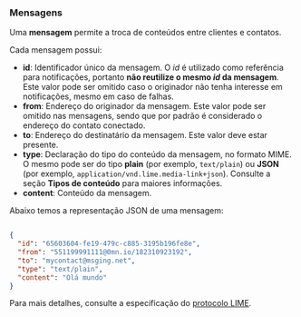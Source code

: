 ### Mensagens

Uma **mensagem** permite a troca de conteúdos entre clientes e contatos.

Cada mensagem possui:
- **id**: Identificador único da mensagem. O *id* é utilizado como referência para notificações, portanto **não reutilize o mesmo *id* da mensagem**. Este valor pode ser omitido caso o originador não tenha interesse em notificações, mesmo em caso de falhas.
- **from**: Endereço do originador da mensagem. Este valor pode ser omitido nas mensagens, sendo que por padrão é considerado o endereço do contato conectado.
- **to**: Endereço do destinatário da mensagem. Este valor deve estar presente.
- **type**: Declaração do tipo do conteúdo da mensagem, no formato MIME. O mesmo pode ser do tipo **plain** (por exemplo, `text/plain`) ou **JSON** (por exemplo, `application/vnd.lime.media-link+json`). Consulte a seção **Tipos de conteúdo** para maiores informações.
- **content**: Conteúdo da mensagem.

Abaixo temos a representação JSON de uma mensagem:

```json

{
  "id": "65603604-fe19-479c-c885-3195b196fe8e",
  "from": "551199991111@0mn.io/182310923192",
  "to": "mycontact@msging.net",
  "type": "text/plain",
  "content": "Olá mundo"
}

```
Para mais detalhes, consulte a especificação do [protocolo LIME](http://limeprotocol.org/index.html#message).
